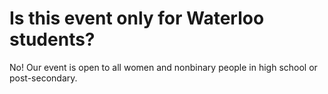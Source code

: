 # Is this event only for Waterloo students?

No! Our event is open to all women and nonbinary people in high school or post-secondary.
